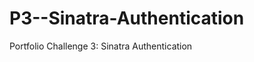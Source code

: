 P3--Sinatra-Authentication
==========================

Portfolio Challenge 3: Sinatra Authentication
